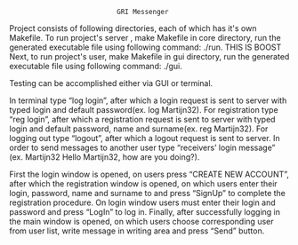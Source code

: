                                GRI Messenger

Project consists of following directories, each of which has it's own Makefile.
To run project's server , make Makefile in core directory,  run the generated executable file using following command: ./run. 
THIS IS BOOST
Next, to run project's user, make Makefile in gui directory, run the generated executable file using following command: ./gui.

Testing can be accomplished either via GUI or terminal.
 
In terminal type “log login”, after which a login request is sent to server with typed login and default password(ex. log Martijn32). 
For registration type “reg login”, after which a registration request is sent to server with typed login and default password, name and surname(ex. reg Martijn32).
For logging out type “logout”,  after which a logout request is sent to server.
In order to send messages to another user type “receivers’ login message”
(ex. Martijn32 Hello Martijn32, how are you doing?).

First the login window is opened, on users press “CREATE NEW ACCOUNT”, after which the registration window is opened, on which users enter their login, password, name and surname to and press “SignUp” to complete the registration procedure.
On login window users must enter their login and password and press “LogIn” to log in.
Finally, after successfully logging in the main window is opened, on which users choose corresponding user from user list, write message in writing area and press “Send” button.
  
